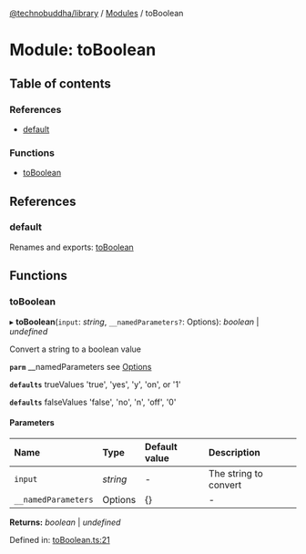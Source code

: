 [@technobuddha/library](../../README.md) / [Modules](../Modules.md) / toBoolean

# Module: toBoolean

## Table of contents

### References

- [default](toboolean.md#default)

### Functions

- [toBoolean](toboolean.md#toboolean)

## References

### default

Renames and exports: [toBoolean](toboolean.md#toboolean)

## Functions

### toBoolean

▸ **toBoolean**(`input`: *string*, `__namedParameters?`: Options): *boolean* \| *undefined*

Convert a string to a boolean value

**`parm`** __namedParameters see [Options](almostequals.md#options)

**`defaults`** trueValues 'true', 'yes', 'y', 'on', or '1'

**`defaults`** falseValues 'false', 'no', 'n', 'off', '0'

#### Parameters

| Name | Type | Default value | Description |
| :------ | :------ | :------ | :------ |
| `input` | *string* | - | The string to convert |
| `__namedParameters` | Options | {} | - |

**Returns:** *boolean* \| *undefined*

Defined in: [toBoolean.ts:21](../../src/toBoolean.ts#L21)
